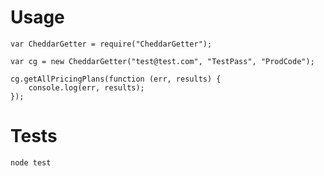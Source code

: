 # Usage

	var CheddarGetter = require("CheddarGetter");
	
	var cg = new CheddarGetter("test@test.com", "TestPass", "ProdCode");
	
	cg.getAllPricingPlans(function (err, results) {
		console.log(err, results);
	});

# Tests

	node test
